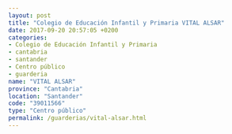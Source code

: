```yaml
---
layout: post
title: "Colegio de Educación Infantil y Primaria VITAL ALSAR"
date: 2017-09-20 20:57:05 +0200
categories:
- Colegio de Educación Infantil y Primaria
- cantabria
- santander
- Centro público
- guarderia
name: "VITAL ALSAR"
province: "Cantabria"
location: "Santander"
code: "39011566"
type: "Centro público"
permalink: /guarderias/vital-alsar.html
---
```

